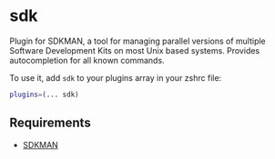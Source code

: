# sdk

Plugin for SDKMAN, a tool for managing parallel versions of multiple Software
Development Kits on most Unix based systems. Provides autocompletion for all
known commands.

To use it, add `sdk` to your plugins array in your zshrc file:

```zsh
plugins=(... sdk)
```

## Requirements

-   [SDKMAN](http://sdkman.io/)
